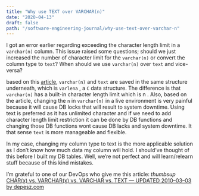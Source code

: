 ```yaml
---
title: "Why use TEXT over VARCHAR(n)"
date: "2020-04-13"
draft: false
path: "/software-engineering-journal/why-use-text-over-varchar-n"
---
```


I got an error earlier regarding exceeding the character length limit in a `varchar(n)` column. This issue raised some questions; should we just increased the number of character limit for the `varchar(n)` or convert the column type to `text`? When should we use `varchar(n)` over `text` and vice-versa?

based on this [article](https://www.depesz.com/2010/03/02/charx-vs-varcharx-vs-varchar-vs-text/), `varchar(n)` and `text` are saved in the same structure underneath, which is `varlena` , a `C` data structure. The difference is that `varchar(n)` has a built-in character length limit which is n . Also, based on the article, changing the `n` in `varchar(n)` in a live environment is very painful because it will cause DB locks that will result to system downtime. Using text is preferred as it has unlimited character and if we need to add character length limit restriction it can be done by DB functions and changing those DB functions wont cause DB lacks and system downtime. It that sense `text` is more manageable and flexible.

In my case, changing my column type to text is the more applicable solution as I don’t know how much data my column will hold. I should’ve thought of this before I built my DB tables. Well, we’re not perfect and will learn/relearn stuff because of this kind mistakes.

I’m grateful to one of our DevOps who give me this article: *thumbsup*
[CHAR(x) vs. VARCHAR(x) vs. VARCHAR vs. TEXT — UPDATED 2010–03–03 by depesz.com](https://www.depesz.com/2010/03/02/charx-vs-varcharx-vs-varchar-vs-text/)